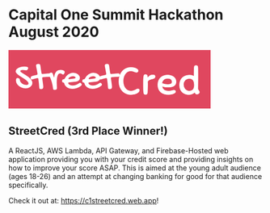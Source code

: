 # Capital One Summit Hackathon August 2020

![Screenshot](streetCredLogo.png)
## StreetCred (3rd Place Winner!)
A ReactJS, AWS Lambda, API Gateway, and Firebase-Hosted web application providing you with your credit score and providing insights on how to improve your score ASAP.
This is aimed at the young adult audience (ages 18-26) and an attempt at changing banking for good for that audience specifically.


Check it out at: https://c1streetcred.web.app!
